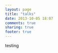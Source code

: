 ```yaml
---
layout: page
title: "talks"
date: 2013-10-05 18:07
comments: true
sharing: true
footer: true
---
```


testing